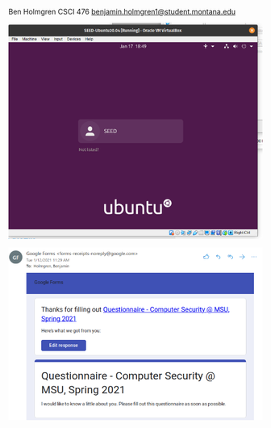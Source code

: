 Ben Holmgren
CSCI 476
benjamin.holmgren1@student.montana.edu

![VM](SEED_VM.png)

![Q](questionnaire.png)
